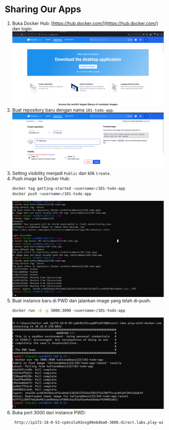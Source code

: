 # Sharing Our Apps
1. Buka Docker Hub: [https://hub.docker.com/](https://hub.docker.com/) dan login.
   ![login](./img/1.png)
2. Buat repository baru dengan nama `101-todo-app`. 
   ![create](./img/2.png)
3. Setting visibility menjadi `Public` dan klik `Create`.
4. Push image ke Docker Hub:
   ```bash
   docker tag getting-started <username>/101-todo-app
   docker push <username>/101-todo-app
   ```
   ![push](./img/4.png)
5. Buat instance baru di PWD dan jalankan image yang telah di-push:
   ```bash
   docker run -d -p 3000:3000 <username>/101-todo-app
   ```
   ![run](./img/5.png)
6. Buka port 3000 dari instance PWD:
   ```bash
    http://ip172-18-0-53-cp4cola91nsg00ebdma0-3000.direct.labs.play-with-docker.com/
    ```
